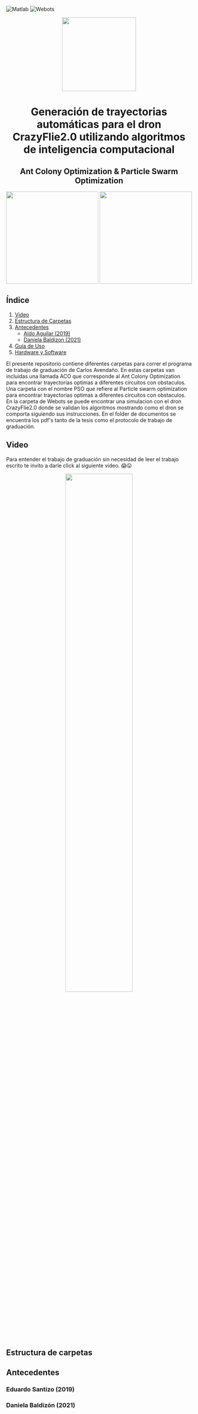 ![Matlab](https://img.shields.io/badge/Matlab-R2018b-orange)
![Webots](https://img.shields.io/badge/Webots-R2022a-red)

<div id="header" align="center">
 <img src="https://user-images.githubusercontent.com/60333304/203876818-7c387308-8f45-4c76-8a62-0c51ac23f6ae.png" width = "200"/>
 <h1 align = "center">  Generación de trayectorias automáticas para el dron
CrazyFlie2.0 utilizando algoritmos de inteligencia
computacional
  <h2 align = "center">  Ant Colony Optimization     &      Particle Swarm Optimization
</div>
 
 <div id="image" align= "center">
  <img src="https://user-images.githubusercontent.com/60333304/203881069-be0e931b-f758-43d7-9fd0-70e1a3b46b5e.gif" width = "250"/>
  <img src="https://user-images.githubusercontent.com/60333304/203880292-3d7f9288-9886-48ef-8d4a-efe5c1038b1f.gif" width = "250"/>
 </div>

## Índice

1. [Video](#video)
2. [Estructura de Carpetas](#estructura-de-carpetas)
3. [Antecedentes](#antecedentes)
   - [Aldo Aguilar (2019)](#aldo-aguilar-2019)
   - [Daniela Baldizon (2021)](#daniela-baldizon-2021)
4. [Guía de Uso](#guía-de-uso)
5. [Hardware y Software](#hardware-y-software)



El presente repositorio contiene diferentes carpetas para correr el programa de trabajo de graduación de Carlos Avendaño.
 En estas carpetas van incluidas una llamada ACO que corresponde al Ant Colony Optimization para encontrar trayectorias optimas a diferentes circuitos con
 obstaculos. Una carpeta con el nombre PSO que refiere al Particle swarm optimization para encontrar trayectorias optimas a diferentes circuitos con obstaculos.
 En la carpeta de Webots se puede encontrar una simulacion con el dron CrazyFlie2.0 donde se validan los algoritmos mostrando como el dron se comporta siguiendo sus
 instrucciones.
 En el folder de documentos se encuentra los pdf's tanto de la tesis como el protocolo de trabajo de graduación.

  ## Video
  Para entender el trabajo de graduación sin necesidad de leer el trabajo escrito te invito a darle click al siguiente video. 😱😛
  
  <p align="center">
   <img src="(https://user-images.githubusercontent.com/60333304/203886410-e58ef732-ce10-4517-a88a-dd19a1b122a0.mp4)" width="60%">
</a></p>
   




  ## Estructura de carpetas
  ## Antecedentes
### Eduardo Santizo (2019)
### Daniela Baldizón (2021)
